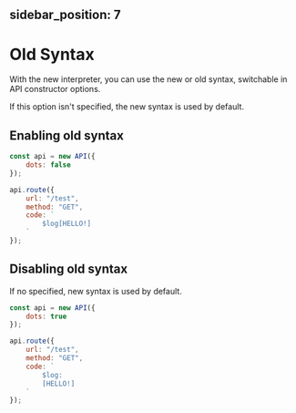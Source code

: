 sidebar_position: 7
---

# Old Syntax
With the new interpreter, you can use the new or old syntax, switchable in API constructor options.

If this option isn't specified, the new syntax is used by default.

## Enabling old syntax
```js
const api = new API({
    dots: false
});

api.route({
    url: "/test",
    method: "GET",
    code: `
        $log[HELLO!]
    `
});
```

## Disabling old syntax
If no specified, new syntax is used by default.
```js
const api = new API({
    dots: true
});

api.route({
    url: "/test",
    method: "GET",
    code: `
        $log:
        [HELLO!]
    `
});
```